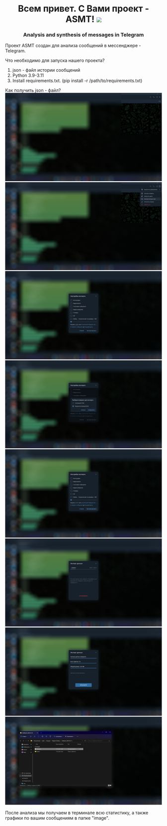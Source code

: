 <h1 align="center"> Всем привет. С Вами проект - ASMT! <img src="https://github.com/blackcater/blackcater/raw/main/images/Hi.gif" height="32"/></h1>
<h3 align="center">Analysis and synthesis of messages in Telegram</h3>

Проект ASMT создан для анализа сообщений в мессенджере - Telegram.

Что необходимо для запуска нашего проекта?
  1. json - файл истории сообщений
  2. Python 3.9-3.11
  3. Install requirements.txt. (pip install -r /path/to/requirements.txt)
  
Как получить json - файл?
<img src="https://github.com/B1g-data/ASMT/blob/main/json%20file%20download/1.png"/>
<img src="https://github.com/B1g-data/ASMT/blob/main/json%20file%20download/2.png"/>
<img src="https://github.com/B1g-data/ASMT/blob/main/json%20file%20download/3.png"/>
<img src="https://github.com/B1g-data/ASMT/blob/main/json%20file%20download/4.png"/>
<img src="https://github.com/B1g-data/ASMT/blob/main/json%20file%20download/5.png"/>
<img src="https://github.com/B1g-data/ASMT/blob/main/json%20file%20download/6.png"/>
<img src="https://github.com/B1g-data/ASMT/blob/main/json%20file%20download/7.png"/>
<img src="https://github.com/B1g-data/ASMT/blob/main/json%20file%20download/8.png"/>

После анализа мы получаем в терминале всю статистику, а также графики по вашим сообщениям в папке "image".

